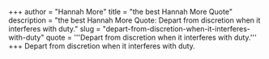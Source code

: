 +++
author = "Hannah More"
title = "the best Hannah More Quote"
description = "the best Hannah More Quote: Depart from discretion when it interferes with duty."
slug = "depart-from-discretion-when-it-interferes-with-duty"
quote = '''Depart from discretion when it interferes with duty.'''
+++
Depart from discretion when it interferes with duty.
